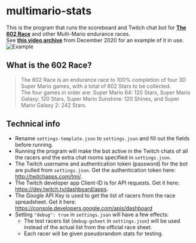 # multimario-stats
This is the program that runs the scoreboard and Twitch chat bot for **[The 602 Race](https://docs.google.com/spreadsheets/d/1ludkWzuN0ZzMh9Bv1gq9oQxMypttiXkg6AEFvxy_gZk/)** and other Multi-Mario endurance races.  
See **[this video archive](https://www.twitch.tv/videos/857024553)** from December 2020 for an example of it in use.  
![Example](https://imgur.com/gap4Rol.png)

## What is the 602 Race?  
>The 602 Race is an endurance race to 100% completion of four 3D Super Mario games, with a total of 602 Stars to be collected.  
>The four games in order are: Super Mario 64: 120 Stars, Super Mario Galaxy: 120 Stars, Super Mario Sunshine: 120 Shines, and Super Mario Galaxy 2: 242 Stars.

## Technical info
- Rename `settings-template.json` to `settings.json` and fill out the fields before running.
- Running the program will make the bot active in the Twitch chats of all the racers and the extra chat rooms specified in `settings.json`.
- The Twitch username and authentication token (password) for the bot are pulled from `settings.json`. Get the authentication token here: http://twitchapps.com/tmi/.  
- The Twitch developer app Client-ID is for API requests. Get it here: https://dev.twitch.tv/dashboard/apps.  
- The Google API Key is used to get the list of racers from the race spreadsheet. Get it here: https://console.developers.google.com/apis/dashboard
- Setting `"debug": true` in `settings.json` will have a few effects:
    - The test racers list (`debug-gsheet` in `settings.json`) will be used instead of the actual list from the official race sheet.
    - Each racer will be given pseudorandom stats for testing.

